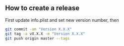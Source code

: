 
How to create a release
-----------------------

First update info.plist and set new version number, then

```bash
git commit -am "Version X.X.X"
git tag -a vX.X.X -m "Version X.X.X"
git push origin master --tags
```
